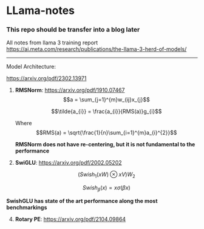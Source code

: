 # LLama-notes
### This repo should be transfer into a blog later
All notes from llama 3 training report
https://ai.meta.com/research/publications/the-llama-3-herd-of-models/
_______________

Model Architecture:

https://arxiv.org/pdf/2302.13971
1. **RMSNorm**: https://arxiv.org/pdf/1910.07467
   $$a = \sum_{j=1}^{m}w_{ij}x_{j}$$
   
   $$\tilde{a_{i}} = \frac{a_{i}}{RMS(a)}g_{i}$$
   
   Where
   $$RMS(a) = \sqrt{\frac{1}{n}\sum_{i=1}^{m}a_{i}^{2}}$$
   
   **RMSNorm does not have re-centering, but it is not fundamental to the performance**
3. **SwiGLU**: https://arxiv.org/pdf/2002.05202
   
   $$(Swish_{1}(xW)\otimes xV)W_{2}$$

   $$Swish_{\beta}(x) = x\sigma({\beta}x)$$
   
**SwishGLU has state of the art performance along the most benchmarkings** 

4. **Rotary PE**: https://arxiv.org/pdf/2104.09864
